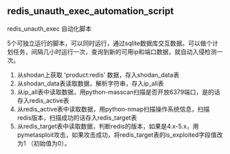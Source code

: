## redis_unauth_exec_automation_script

redis_unauth_exec 自动化脚本

5个可独立运行的脚本，可以同时运行，通过sqlite数据库交互数据。可以做个计划任务，间隔几小时运行一次，查询到新的可用ip和端口数据，就自动入侵检测一次。

1. 从shodan上获取 'product:redis' 数据，存入shodan_data表
2. 从shodan_data表读取数据，解析字符串，存入ip_all表
3. 从ip_all表中读取数据，用python-masscan扫描是否开放6379端口，是的话存入redis_active表
4. 从redis_active表中读取数据，用python-nmap扫描操作系统信息，扫描redis版本，扫描成功的话存入redis_target表
5. 从redis_target表中读取数据，判断redis的版本，如果是4.x-5.x，用pymetasploit攻击，如果攻击成功，将redis_target表的is_exploited字段值改为1 （初始值为0）。
